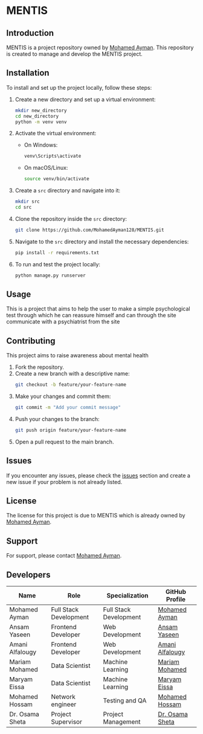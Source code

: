 # MENTIS

## Introduction
MENTIS is a project repository owned by [Mohamed Ayman](https://github.com/MohamedAyman128). This repository is created to manage and develop the MENTIS project.


## Installation
To install and set up the project locally, follow these steps:


1. Create a new directory and set up a virtual environment:
    ```bash
    mkdir new_directory
    cd new_directory
    python -m venv venv
    ```

2. Activate the virtual environment:
    - On Windows:
        ```bash
        venv\Scripts\activate
        ```
    - On macOS/Linux:
        ```bash
        source venv/bin/activate
        ```

3. Create a `src` directory and navigate into it:
    ```bash
    mkdir src
    cd src
    ```

4. Clone the repository inside the `src` directory:
    ```bash
    git clone https://github.com/MohamedAyman128/MENTIS.git
    ```
    
6. Navigate to the `src` directory and install the necessary dependencies:
    ```bash
    pip install -r requirements.txt
    ```
    
6. To run and test the project locally:
    ```bash
    python manage.py runserver
    ```


## Usage
This is a project that aims to help the user to make a simple psychological test through which he can reassure himself and can through the site communicate with a psychiatrist from the site


## Contributing
This project aims to raise awareness about mental health

1. Fork the repository.
2. Create a new branch with a descriptive name:
    ```bash
    git checkout -b feature/your-feature-name
    ```
3. Make your changes and commit them:
    ```bash
    git commit -m "Add your commit message"
    ```
4. Push your changes to the branch:
    ```bash
    git push origin feature/your-feature-name
    ```
5. Open a pull request to the main branch.


## Issues
If you encounter any issues, please check the [issues](https://github.com/MohamedAyman128/MENTIS/issues) section and create a new issue if your problem is not already listed.


## License
The license for this project is due to MENTIS which is already owned by [Mohamed Ayman](https://github.com/MohamedAyman128).


## Support
For support, please contact [Mohamed Ayman](https://github.com/MohamedAyman128).


## Developers
| Name             | Role                   | Specialization         | GitHub Profile                                      |
|------------------|------------------------|------------------------|-----------------------------------------------------|
| Mohamed Ayman    | Full Stack Development | Full Stack Development | [Mohamed Ayman](https://github.com/MohamedAyman128) |
| Ansam Yaseen     | Frontend Developer     | Web Development        | [Ansam Yaseen](https://github.com/ansamyaseen)      |
| Amani Alfalougy  | Frontend Developer     | Web Development        | [Amani Alfalougy](https://github.com/developer3)    |
| Mariam Mohamed   | Data Scientist         | Machine Learning       | [Mariam Mohamed](https://github.com/mariammohamd)   |
| Maryam Eissa     | Data Scientist         | Machine Learning       | [Maryam Eissa](https://github.com/developer5)       |
| Mohamed Hossam   | Network engineer       | Testing and QA         | [Mohamed Hossam](https://github.com/MoHossam1)      |
| Dr. Osama Sheta  | Project Supervisor     | Project Management     | [Dr. Osama Sheta](https://github.com/drsupervisor)  |
